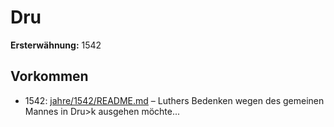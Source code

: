 # Dru

**Ersterwähnung:** 1542

## Vorkommen
- 1542: [jahre/1542/README.md](../jahre/1542/README.md) – Luthers Bedenken wegen des gemeinen
Mannes in Dru>k ausgehen möchte...
